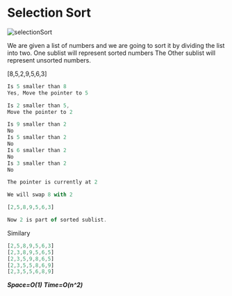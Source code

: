 # Selection Sort

![selectionSort](https://user-images.githubusercontent.com/15992276/57644119-6bbc9080-7589-11e9-8062-b8a1af1ebb07.JPG)

We are given a list of numbers and we are going to sort it by dividing the list into two.
One sublist will represent sorted numbers
The Other sublist will represent unsorted numbers.


[8,5,2,9,5,6,3]

```javascript
Is 5 smaller than 8
Yes, Move the pointer to 5

Is 2 smaller than 5,
Move the pointer to 2

Is 9 smaller than 2
No
Is 5 smaller than 2
No
Is 6 smaller than 2
No
Is 3 smaller than 2
No

The pointer is currently at 2

We will swap 8 with 2

[2,5,8,9,5,6,3]

Now 2 is part of sorted sublist.

```

Similary

```javascript
[2,5,8,9,5,6,3]
[2,3,8,9,5,6,5]
[2,3,5,9,8,6,5]
[2,3,5,5,8,6,9]
[2,3,5,5,6,8,9]

```
***Space=O(1)***
***Time=O(n^2)***
